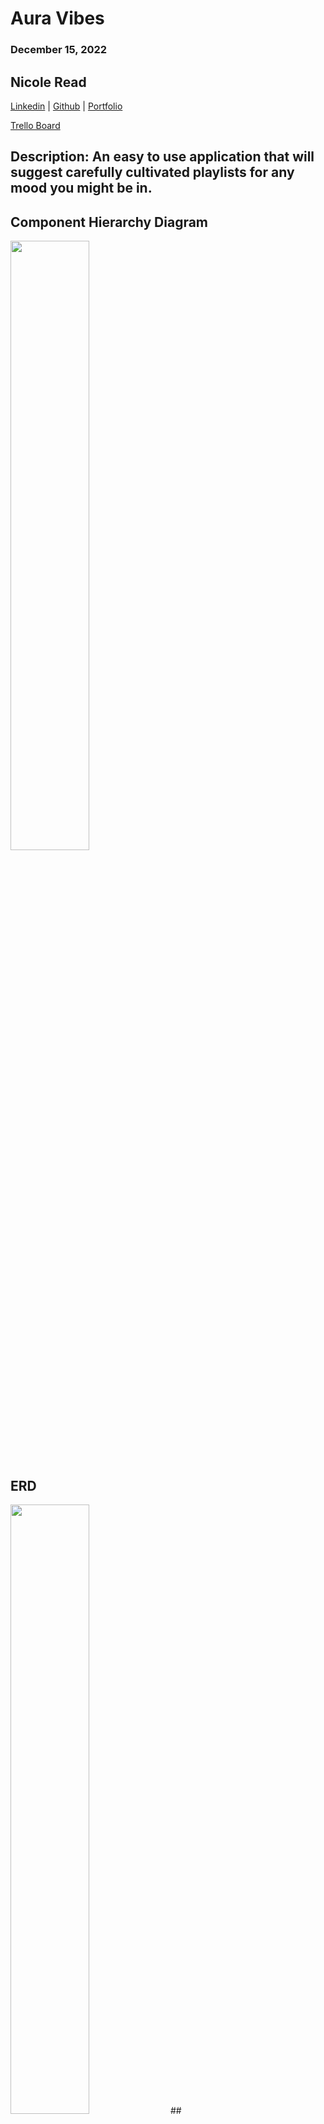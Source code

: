 # Aura Vibes
### December 15, 2022

## Nicole Read
[Linkedin](https://www.linkedin.com/in/nicole-read22/) | [Github](https://github.com/NicRead2022) | [Portfolio](https://github.com/NicRead2022/NicoleReadPortfolio.git)

[Trello Board](https://trello.com/b/KOsMCqgJ/mood)

## Description: An easy to use application that will suggest carefully cultivated playlists for any mood you might be in.


## Component Hierarchy Diagram

<img src="https://user-images.githubusercontent.com/107156341/206355681-370a08ed-f5ec-4114-af0d-5087b9bd1e59.png" width=50% height=50%>





## ERD
<img src="https://user-images.githubusercontent.com/107156341/206355502-7842a543-3c4a-4387-8c33-2093fc1b8e65.png" width=50% height=50%>
##
<img src="https://user-images.githubusercontent.com/107156341/207792791-a3d10678-43dc-4b0f-aad6-fffff1d52825.png" width=50% height=50%>


## Technologies Used

[Github](https://github.com/) |
[Trello](trello.com) |
